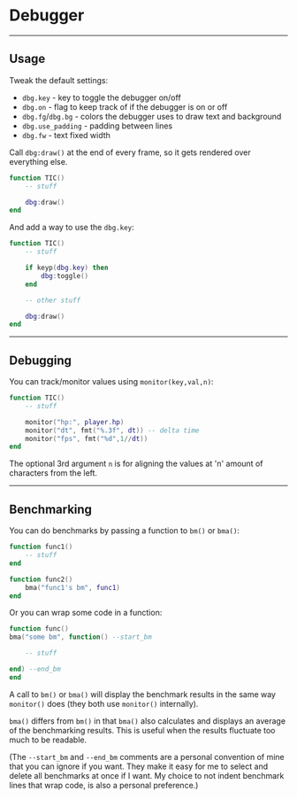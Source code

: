# Debugger

---

## Usage

Tweak the default settings:
 - `dbg.key` - key to toggle the debugger on/off
 - `dbg.on` - flag to keep track of if the debugger is on or off
 - `dbg.fg`/`dbg.bg` - colors the debugger uses to draw text and background
 - `dbg.use_padding` - padding between lines
 - `dbg.fw` - text fixed width

Call `dbg:draw()` at the end of every frame, so it gets rendered over everything else.

```lua
function TIC()
	-- stuff

	dbg:draw()
end
```

And add a way to use the `dbg.key`:

```lua
function TIC()
	-- stuff

	if keyp(dbg.key) then
		dbg:toggle()
	end

	-- other stuff

	dbg:draw()
end
```

---
## Debugging

You can track/monitor values using `monitor(key,val,n)`:

```lua
function TIC()
	-- stuff

	monitor("hp:", player.hp)
	monitor("dt", fmt("%.3f", dt)) -- delta time
	monitor("fps", fmt("%d",1//dt))
end
```

The optional 3rd argument `n` is for aligning the values at 'n' amount of characters from the left.

---
## Benchmarking

You can do benchmarks by passing a function to `bm()` or `bma()`:

```lua
function func1()
	-- stuff
end

function func2()
	bma("func1's bm", func1)
end
```

Or you can wrap some code in a function:

```lua
function func()
bma("some bm", function() --start_bm

	-- stuff

end) --end_bm
end
```

A call to `bm()` or `bma()` will display the benchmark results in the same way `monitor()` does (they both use `monitor()` internally).

`bma()` differs from `bm()` in that `bma()` also calculates and displays an average of the benchmarking results. This is useful when the results fluctuate too much to be readable.

(The `--start_bm` and `--end_bm` comments are a personal convention of mine that you can ignore if you want. They make it easy for me to select and delete all benchmarks at once if I want. My choice to not indent benchmark lines that wrap code, is also a personal preference.)


